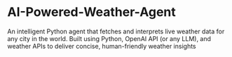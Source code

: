 # AI-Powered-Weather-Agent
An intelligent Python agent that fetches and interprets live weather data for any city in the world. Built using Python, OpenAI API (or any LLM), and weather APIs to deliver concise, human-friendly weather insights
